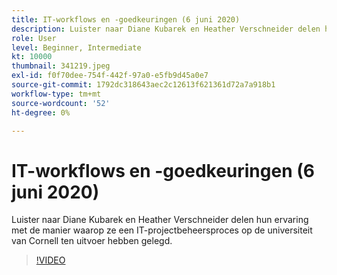 ```yaml
---
title: IT-workflows en -goedkeuringen (6 juni 2020)
description: Luister naar Diane Kubarek en Heather Verschneider delen hun ervaring met de manier waarop ze een IT-projectbeheersproces op de universiteit van Cornell ten uitvoer hebben gelegd.
role: User
level: Beginner, Intermediate
kt: 10000
thumbnail: 341219.jpeg
exl-id: f0f70dee-754f-442f-97a0-e5fb9d45a0e7
source-git-commit: 1792dc318643aec2c12613f621361d72a7a918b1
workflow-type: tm+mt
source-wordcount: '52'
ht-degree: 0%

---
```


# IT-workflows en -goedkeuringen (6 juni 2020)

Luister naar Diane Kubarek en Heather Verschneider delen hun ervaring met de manier waarop ze een IT-projectbeheersproces op de universiteit van Cornell ten uitvoer hebben gelegd.

>[!VIDEO](https://video.tv.adobe.com/v/341219/?quality=12&learn=on)
